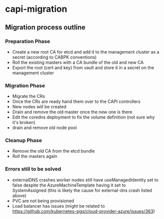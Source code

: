 # capi-migration

## Migration process outline

### Preparation Phase

 * Create a new root CA for etcd and add it to the management cluster as a secret (according to CABPK conventions)
 * Roll the existing masters with a CA bundle of the old and new CA
 * Export the root (cert and key) from vault and store it in a secret on the management cluster

### Migration Phase

 * Migrate the CRs
 * Once the CRs are ready hand them over to the CAPI controllers
 * New nodes will be created
 * Drain and remove the old master once the new one is there
 * Edit the coredns deployment to fix the volume definition (not sure why it's broken)
 * drain and remove old node pool

### Cleanup Phase

 * Remove the old CA from the etcd bundle
 * Roll the masters again

### Errors still to be solved

 * externalDNS crashes
worker nodes still have useManagedIdentity set to false despite the AzureMachineTemplate having it set to SystemAssigned  (this is likely the cause for external-dns crash listed above)
 * PVC are not being provisioned
 * Load balancer has issues (might be related to https://github.com/kubernetes-sigs/cloud-provider-azure/issues/363)
